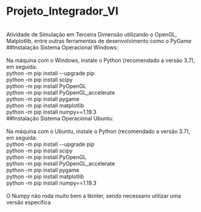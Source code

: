 # Projeto_Integrador_VI
<br>Atividade de Simulação em Terceira Dimensão utilizando o OpenGL, Matplotlib, entre outras ferramentas de desenvolvimento como o PyGame
<br>
##Instalação Sistema Operacional Windows:
<br>
<br>Na máquina com o Windows, instale o Python (recomendado a versão 3.7), em seguida:
<br>python -m pip install --upgrade pip
<br>python -m pip install scipy
<br>python -m pip install PyOpenGL
<br>python -m pip install PyOpenGL_accelerate
<br>python -m pip install pygame
<br>python -m pip install matplotlib
<br>python -m pip install numpy==1.19.3
<br>
##Instalação Sistema Operacional Ubuntu:
<br>
<br>Na máquina com o Ubuntu, instale o Python (recomendado a versão 3.7), em seguida:
<br>python -m pip install --upgrade pip
<br>python -m pip install scipy
<br>python -m pip install PyOpenGL
<br>python -m pip install PyOpenGL_accelerate
<br>python -m pip install pygame
<br>python -m pip install matplotlib
<br>python -m pip install numpy==1.19.3
<br>
<br>O Numpy não roda muito bem a tkinter, sendo necessario utilizar uma versão especifica
